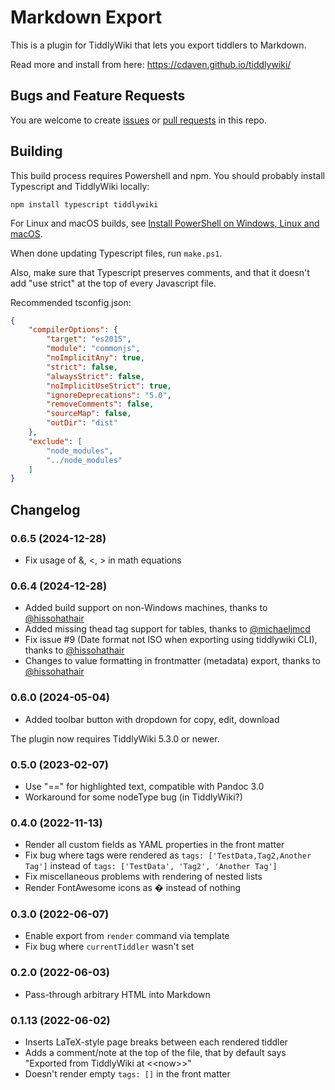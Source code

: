 # Markdown Export

This is a plugin for TiddlyWiki that lets you export tiddlers to Markdown.

Read more and install from here: https://cdaven.github.io/tiddlywiki/

## Bugs and Feature Requests

You are welcome to create [issues](https://github.com/cdaven/tiddlywiki-stuff/issues) or [pull requests](https://github.com/cdaven/tiddlywiki-stuff/pulls) in this repo.

## Building

This build process requires Powershell and npm. You should probably install Typescript and TiddlyWiki locally:

```
npm install typescript tiddlywiki
```

For Linux and macOS builds, see [Install PowerShell on Windows, Linux and macOS](https://learn.microsoft.com/en-us/powershell/scripting/install/installing-powershell).

When done updating Typescript files, run `make.ps1`.

Also, make sure that Typescript preserves comments, and that it doesn't add "use strict" at the top of every Javascript file.

Recommended tsconfig.json:

```json
{
    "compilerOptions": {
        "target": "es2015",
        "module": "commonjs",
        "noImplicitAny": true,
        "strict": false,
        "alwaysStrict": false,
        "noImplicitUseStrict": true,
        "ignoreDeprecations": "5.0",
        "removeComments": false,
        "sourceMap": false,
        "outDir": "dist"
    },
    "exclude": [
        "node_modules",
        "../node_modules"
    ]
}
```

## Changelog

### 0.6.5 (2024-12-28)

* Fix usage of &, <, > in math equations

### 0.6.4 (2024-12-28)

* Added build support on non-Windows machines, thanks to [@hissohathair](https://github.com/hissohathair)
* Added missing thead tag support for tables, thanks to [@michaeljmcd](https://github.com/michaeljmcd)
* Fix issue #9 (Date format not ISO when exporting using tiddlywiki CLI), thanks to [@hissohathair](https://github.com/hissohathair)
* Changes to value formatting in frontmatter (metadata) export, thanks to [@hissohathair](https://github.com/hissohathair)

### 0.6.0 (2024-05-04)

* Added toolbar button with dropdown for copy, edit, download

The plugin now requires TiddlyWiki 5.3.0 or newer.

### 0.5.0 (2023-02-07)

* Use "==" for highlighted text, compatible with Pandoc 3.0
* Workaround for some nodeType bug (in TiddlyWiki?)

### 0.4.0 (2022-11-13)

* Render all custom fields as YAML properties in the front matter
* Fix bug where tags were rendered as `tags: ['TestData,Tag2,Another Tag']` instead of `tags: ['TestData', 'Tag2', 'Another Tag']`
* Fix miscellaneous problems with rendering of nested lists
* Render FontAwesome icons as � instead of nothing

### 0.3.0 (2022-06-07)

* Enable export from `render` command via template
* Fix bug where `currentTiddler` wasn't set

### 0.2.0 (2022-06-03)

* Pass-through arbitrary HTML into Markdown

### 0.1.13 (2022-06-02)

* Inserts LaTeX-style page breaks between each rendered tiddler
* Adds a comment/note at the top of the file, that by default says "Exported from TiddlyWiki at \<\<now\>\>"
* Doesn't render empty `tags: []` in the front matter
